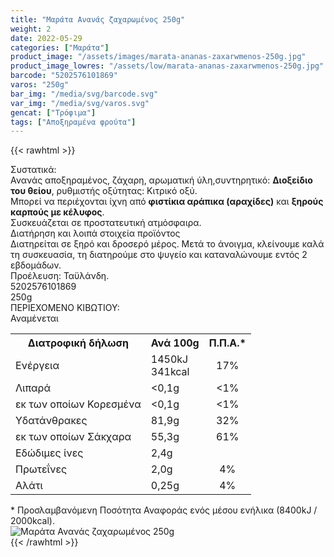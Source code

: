 ```yaml
---
title: "Μαράτα Ανανάς ζαχαρωμένος 250g"
weight: 2
date: 2022-05-29
categories: ["Μαράτα"]
product_image: "/assets/images/marata-ananas-zaxarwmenos-250g.jpg"
product_image_lowres: "/assets/low/marata-ananas-zaxarwmenos-250g.jpg"
barcode: "5202576101869"
varos: "250g"
bar_img: "/media/svg/barcode.svg"
var_img: "/media/svg/varos.svg"
gencat: ["Τρόφιμα"]
tags: ["Αποξηραμένα φρούτα"]
---
```

{{< rawhtml >}}

<div class="sload239"><div class="product"><div id="sistatika">Συστατικά:</div><div class="alltext">Ανανάς αποξηραμένος, ζάχαρη, αρωματική ύλη,συντηρητικό: <b>Διοξείδιο του θείου</b>, ρυθμιστής οξύτητας: Κιτρικό οξύ.<br>Μπορεί να περιέχονται ίχνη από <b>φιστίκια αράπικα (αραχίδες)</b> και <b>ξηρούς καρπούς με κέλυφος</b>.<br>Συσκευάζεται σε προστατευτική ατμόσφαιρα.</div><div id="loipa">Διατήρηση και λοιπά στοιχεία προϊόντος</div><div class="alltext">Διατηρείται σε ξηρό και δροσερό μέρος. Μετά το άνοιγμα, κλείνουμε καλά τη συσκευασία, τη διατηρούμε στο ψυγείο και καταναλώνουμε εντός 2 εβδομάδων.<br>Προέλευση: Ταϋλάνδη.</div><div id="barcode"><div id="barimage1"></div><span id="bartext">5202576101869</span></div><div id="varos"><div id="varosimage1"></div><span id="varostext">250g</span></div><div id="kivotio">ΠΕΡΙΕΧΟΜΕΝΟ ΚΙΒΩΤΙΟΥ:<br>Αναμένεται</div><div class="tabout"><table id="diatable"><tbody><tr><th>Διατροφική δήλωση</th><th>Ανά 100g</th><th>Π.Π.Α.*</th></tr><tr><td class="texr2">Ενέργεια</td><td class="texr">1450kJ<br>341kcal</td><td class="texr" style="text-align:center">17%</td></tr><tr><td class="texr2">Λιπαρά</td><td class="texr">&lt;0,1g</td><td class="texr" style="text-align:center">&lt;1%</td></tr><tr><td class="gray">εκ των οποίων Κορεσµένα</td><td class="gray2">&lt;0,1g</td><td class="gray2" style="text-align:center">&lt;1%</td></tr><tr><td class="texr2">Yδατάνθρακες</td><td class="texr">81,9g</td><td class="texr" style="text-align:center">32%</td></tr><tr><td class="gray">εκ των οποίων Σάκχαρα</td><td class="gray2">55,3g</td><td class="gray2" style="text-align:center">61%</td></tr><tr><td class="texr2">Eδώδιμες ίνες</td><td class="texr">2,4g</td><td class="texr" style="text-align:center"></td></tr><tr><td class="texr2">Πρωτεΐνες</td><td class="texr">2,0g</td><td class="texr" style="text-align:center">4%</td></tr><tr><td class="texr2">Αλάτι</td><td class="texr">0,25g</td><td class="texr" style="text-align:center">4%</td></tr></tbody></table></div><div class="alltext">* Προσλαμβανόμενη Ποσότητα Αναφοράς ενός μέσου ενήλικα (8400kJ / 2000kcal).</div><div class="pimg"><img alt="Μαράτα Ανανάς ζαχαρωμένος 250g" title="Μαράτα Ανανάς ζαχαρωμένος 250g" src="/assets/images/marata-ananas-zaxarwmenos-250g.jpg"></div></div></div>
{{< /rawhtml >}}


